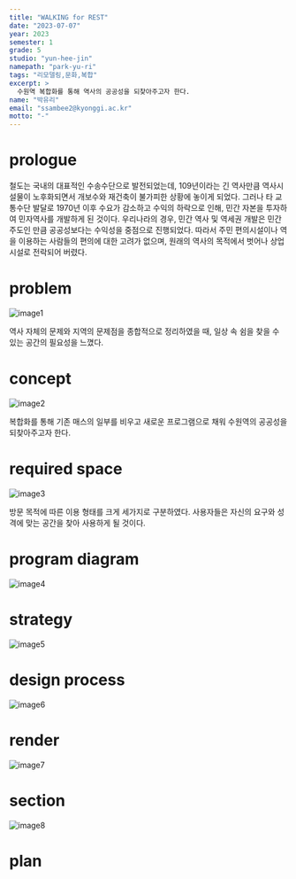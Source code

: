 ```yaml
---
title: "WALKING for REST"
date: "2023-07-07"
year: 2023
semester: 1
grade: 5
studio: "yun-hee-jin"
namepath: "park-yu-ri"
tags: "리모델링,문화,복합"
excerpt: >
  수원역 복합화를 통해 역사의 공공성을 되찾아주고자 한다.
name: "박유리"
email: "ssambee2@kyonggi.ac.kr"
motto: "-"
---
```


# prologue

철도는 국내의 대표적인 수송수단으로 발전되었는데, 109년이라는 긴 역사만큼 역사시설물이 노후화되면서 개보수와 재건축이 불가피한 상황에 놓이게 되었다. 그러나 타 교통수단 발달로 1970년 이후 수요가 감소하고 수익의 하락으로 인해, 민간 자본을 투자하여 민자역사를 개발하게 된 것이다. 우리나라의 경우, 민간 역사 및 역세권 개발은 민간 주도인 만큼 공공성보다는 수익성을 중점으로 진행되었다. 따라서 주민 편의시설이나 역을 이용하는 사람들의 편의에 대한 고려가 없으며, 원래의 역사의 목적에서 벗어나 상업시설로 전락되어 버렸다.

# problem

![image1](/posts-images/2023_1_5_yun-hee-jin_park-yu-ri/image1.jpg)

역사 자체의 문제와 지역의 문제점을 종합적으로 정리하였을 때, 일상 속 쉼을 찾을 수 있는 공간의 필요성을 느꼈다.

# concept

![image2](/posts-images/2023_1_5_yun-hee-jin_park-yu-ri/image2.jpg)

복합화를 통해 기존 매스의 일부를 비우고 새로운 프로그램으로 채워 수원역의 공공성을 되찾아주고자 한다.

# required space

![image3](/posts-images/2023_1_5_yun-hee-jin_park-yu-ri/image3.jpg)

방문 목적에 따른 이용 형태를 크게 세가지로 구분하였다. 사용자들은 자신의 요구와 성격에 맞는 공간을 찾아 사용하게 될 것이다.

# program diagram

![image4](/posts-images/2023_1_5_yun-hee-jin_park-yu-ri/image4.jpg)

# strategy

![image5](/posts-images/2023_1_5_yun-hee-jin_park-yu-ri/image5.jpg)

# design process

![image6](/posts-images/2023_1_5_yun-hee-jin_park-yu-ri/image6.jpg)

# render

![image7](/posts-images/2023_1_5_yun-hee-jin_park-yu-ri/image7.jpg)

# section

![image8](/posts-images/2023_1_5_yun-hee-jin_park-yu-ri/image8.jpg)

# plan
